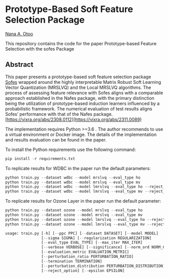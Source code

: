 # Prototype-Based Soft Feature Selection Package
[Nana A. Otoo](https://github.com/naotoo1)

This repository contains the code for the paper Prototype-based Feature Selection with the sofes Package


## Abstract
This paper presents a prototype-based soft feature selection package [Sofes](https://pypi.org/project/sofes/) wrapped around the
highly interpretable Matrix Robust Soft Learning Vector Quantization (MRSLVQ) and the Local
MRSLVQ algorithms. The process of assessing feature relevance with Sofes aligns with a comparable
approach established in the Nafes package, with the primary distinction being the utilization of
prototype-based induction learners influenced by a probabilistic framework. The numerical evaluation
of test results aligns Sofes’ performance with that of the Nafes package.
[https://vixra.org/abs/2308.0112](https://vixra.org/abs/2311.0089)


The implementation requires Python >=3.6 . The author recommends to use a virtual environment or Docker image.
The details of the implementation and results evaluation can be found in the paper.

To install the Python requirements use the following command:

```python
pip install -r requirements.txt 
```

To replicate results for WDBC in the paper run the default parameters:

```python
python train.py --dataset wdbc --model mrslvq --eval_type ho
python train.py --dataset wdbc --model mrslvq --eval_type mv
python train.py --dataset wdbc --model lmrslvq --eval_type ho --reject_option
python train.py --dataset wdbc --model lmrslvq --eval_type mv --reject_option

```

To replicate results for Ozone Layer in the paper run the default parameter:
```python
python train.py --dataset ozone --model mrslvq --eval_type ho
python train.py --dataset ozone --model mrslvq --eval_type mv
python train.py --dataset ozone --model lmrslvq --eval_type ho --reject_option
python train.py --dataset ozone --model lmrslvq --eval_type mv --reject_option

```

```python
usage: train.py [-h] [--ppc PPC] [--dataset DATASET] [--model MODEL]
                [--sigma SIGMA] [--regularization REGULARIZATION]
                [--eval_type EVAL_TYPE] [--max_iter MAX_ITER]
                [--verbose VERBOSE] [--significance] [--norm_ord NORM_ORD]
                [--evaluation_metric EVALUATION_METRIC]
                [--perturbation_ratio PERTURBATION_RATIO]
                [--termination TERMINATION]
                [--perturbation_distribution PERTURBATION_DISTRIBUTION]
                [--reject_option] [--epsilon EPSILON]
```

 

